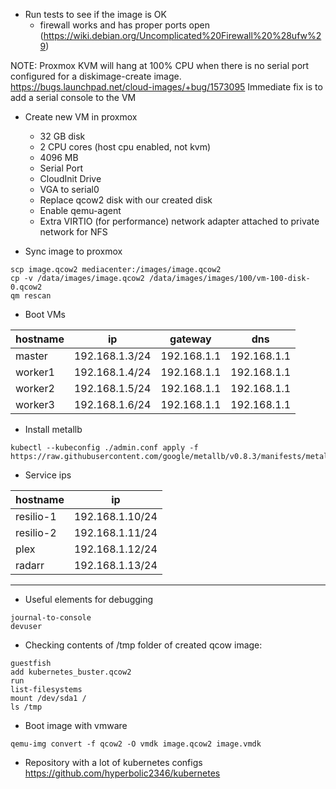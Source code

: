 - Run tests to see if the image is OK
  - firewall works and has proper ports open (https://wiki.debian.org/Uncomplicated%20Firewall%20%28ufw%29)

NOTE: Proxmox KVM will hang at 100% CPU when there is no serial port configured for a diskimage-create image.
https://bugs.launchpad.net/cloud-images/+bug/1573095
Immediate fix is to add a serial console to the VM
- Create new VM in proxmox
  - 32 GB disk
  - 2 CPU cores (host cpu enabled, not kvm)
  - 4096 MB
  - Serial Port
  - CloudInit Drive
  - VGA to serial0
  - Replace qcow2 disk with our created disk
  - Enable qemu-agent
  - Extra VIRTIO (for performance) network adapter attached to private network for NFS

- Sync image to proxmox
```
scp image.qcow2 mediacenter:/images/image.qcow2
cp -v /data/images/image.qcow2 /data/images/images/100/vm-100-disk-0.qcow2
qm rescan
```

- Boot VMs

|hostname|ip            |gateway    |dns         |
|--------|--------------|-----------|------------|
|master  |192.168.1.3/24|192.168.1.1|192.168.1.1 |
|worker1 |192.168.1.4/24|192.168.1.1|192.168.1.1 |
|worker2 |192.168.1.5/24|192.168.1.1|192.168.1.1 |
|worker3 |192.168.1.6/24|192.168.1.1|192.168.1.1 |

- Install metallb

```
kubectl --kubeconfig ./admin.conf apply -f https://raw.githubusercontent.com/google/metallb/v0.8.3/manifests/metallb.yaml
```

- Service ips

|hostname |ip             |
|---------|---------------|
|resilio-1|192.168.1.10/24|
|resilio-2|192.168.1.11/24|
|plex     |192.168.1.12/24|
|radarr   |192.168.1.13/24|

---

- Useful elements for debugging
```
journal-to-console
devuser
```

- Checking contents of /tmp folder of created qcow image:
```
guestfish
add kubernetes_buster.qcow2
run
list-filesystems
mount /dev/sda1 /
ls /tmp
```

- Boot image with vmware
```
qemu-img convert -f qcow2 -O vmdk image.qcow2 image.vmdk
```

- Repository with a lot of kubernetes configs
https://github.com/hyperbolic2346/kubernetes
